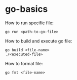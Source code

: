 # go-basics

How to run specific file:

```
go run <path-to-go-file>
```

How to build and execute go file:

```
go build <file-name>
./<executed-file>
```

How to format file:

```
go fmt <file-name>
```